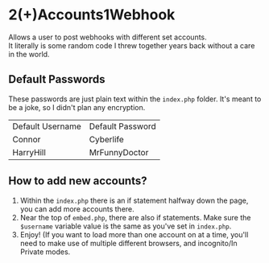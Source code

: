 # 2(+)Accounts1Webhook

Allows a user to post webhooks with different set accounts.   
It literally is some random code I threw together years back without a care in the world. 

## Default Passwords

These passwords are just plain text within the `index.php` folder. It's meant to be a joke, so I didn't plan any encryption. 

<table><tbody><tr><td>Default Username</td><td>Default Password</td></tr><tr><td>Connor</td><td>Cyberlife</td></tr><tr><td>HarryHill</td><td>MrFunnyDoctor</td></tr></tbody></table>

## How to add new accounts?

1.  Within the `index.php` there is an if statement halfway down the page, you can add more accounts there. 
2.  Near the top of `embed.php`, there are also if statements. Make sure the `$username` variable value is the same as you've set in `index.php`. 
3.  Enjoy! (If you want to load more than one account on at a time, you'll need to make use of multiple different browsers, and incognito/In Private modes.

